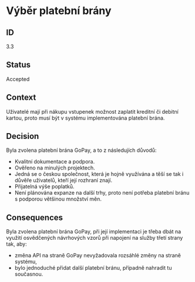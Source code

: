 # Výběr platební brány

## ID

3.3

## Status 

Accepted

## Context 

Uživatelé mají při nákupu vstupenek možnost zaplatit kreditní či debitní kartou, proto musí být v systému implementována platební brána.

## Decision 

Byla zvolena platební brána GoPay, a to z následujích důvodů:
- Kvalitní dokumentace a podpora.
- Ověřeno na minulých projektech.
- Jedná se o českou společnost, která je hojně využívána a těší se tak i důvěře uživatelů, kteří její rozhraní znají.
- Přijatelná výše poplatků.
- Není plánována expanze na další trhy, proto není potřeba platební bránu s podporou většinou množství měn.

## Consequences

Byla zvolena platební brána GoPay, při její implementaci je třeba dbát na využití osvědčených návrhových vzorů při napojení na služby třetí strany tak, aby:
- změna API na straně GoPay nevyžadovala rozsáhlé změny na straně systému,
- bylo jednoduché přidat další platební bránu, případně nahradit tu současnou.